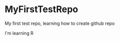 MyFirstTestRepo
===============

My first test repo, learning how to create github repo

I'm learning R
